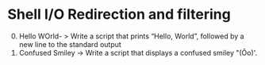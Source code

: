 # Shell I/O Redirection and filtering
0. Hello WOrld- > Write a script that prints “Hello, World”, followed by a new line to the standard output
1. Confused Smiley -> Write a script that displays a confused smiley "(Ôo)'.
